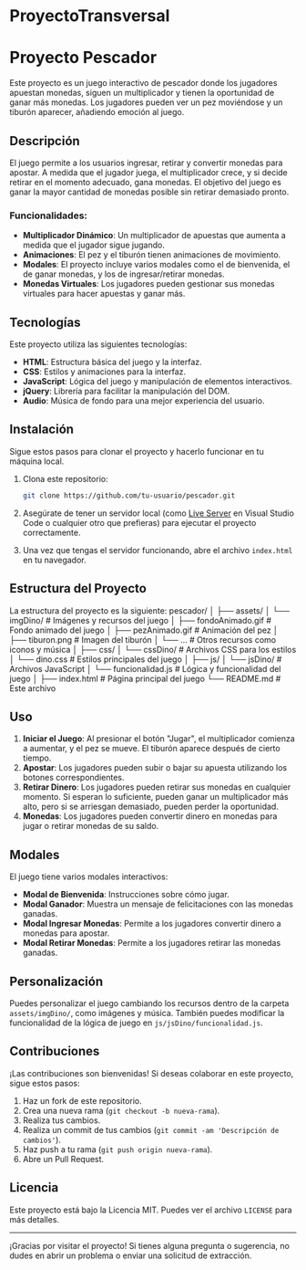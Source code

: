 # ProyectoTransversal
# Proyecto Pescador

Este proyecto es un juego interactivo de pescador donde los jugadores apuestan monedas, siguen un multiplicador y tienen la oportunidad de ganar más monedas. Los jugadores pueden ver un pez moviéndose y un tiburón aparecer, añadiendo emoción al juego.

## Descripción

El juego permite a los usuarios ingresar, retirar y convertir monedas para apostar. A medida que el jugador juega, el multiplicador crece, y si decide retirar en el momento adecuado, gana monedas. El objetivo del juego es ganar la mayor cantidad de monedas posible sin retirar demasiado pronto.

### Funcionalidades:
- **Multiplicador Dinámico**: Un multiplicador de apuestas que aumenta a medida que el jugador sigue jugando.
- **Animaciones**: El pez y el tiburón tienen animaciones de movimiento.
- **Modales**: El proyecto incluye varios modales como el de bienvenida, el de ganar monedas, y los de ingresar/retirar monedas.
- **Monedas Virtuales**: Los jugadores pueden gestionar sus monedas virtuales para hacer apuestas y ganar más.

## Tecnologías

Este proyecto utiliza las siguientes tecnologías:

- **HTML**: Estructura básica del juego y la interfaz.
- **CSS**: Estilos y animaciones para la interfaz.
- **JavaScript**: Lógica del juego y manipulación de elementos interactivos.
- **jQuery**: Librería para facilitar la manipulación del DOM.
- **Audio**: Música de fondo para una mejor experiencia del usuario.

## Instalación

Sigue estos pasos para clonar el proyecto y hacerlo funcionar en tu máquina local.

1. Clona este repositorio:
    ```bash
    git clone https://github.com/tu-usuario/pescador.git
    ```

2. Asegúrate de tener un servidor local (como [Live Server](https://marketplace.visualstudio.com/items?itemName=ritwickdey.LiveServer) en Visual Studio Code o cualquier otro que prefieras) para ejecutar el proyecto correctamente.

3. Una vez que tengas el servidor funcionando, abre el archivo `index.html` en tu navegador.

## Estructura del Proyecto

La estructura del proyecto es la siguiente:
pescador/ │ ├── assets/ │ └── imgDino/ # Imágenes y recursos del juego │ ├── fondoAnimado.gif # Fondo animado del juego │ ├── pezAnimado.gif # Animación del pez │ ├── tiburon.png # Imagen del tiburón │ └── ... # Otros recursos como iconos y música │ ├── css/ │ └── cssDino/ # Archivos CSS para los estilos │ └── dino.css # Estilos principales del juego │ ├── js/ │ └── jsDino/ # Archivos JavaScript │ └── funcionalidad.js # Lógica y funcionalidad del juego │ ├── index.html # Página principal del juego └── README.md # Este archivo

## Uso

1. **Iniciar el Juego**: Al presionar el botón "Jugar", el multiplicador comienza a aumentar, y el pez se mueve. El tiburón aparece después de cierto tiempo.
2. **Apostar**: Los jugadores pueden subir o bajar su apuesta utilizando los botones correspondientes.
3. **Retirar Dinero**: Los jugadores pueden retirar sus monedas en cualquier momento. Si esperan lo suficiente, pueden ganar un multiplicador más alto, pero si se arriesgan demasiado, pueden perder la oportunidad.
4. **Monedas**: Los jugadores pueden convertir dinero en monedas para jugar o retirar monedas de su saldo.

## Modales

El juego tiene varios modales interactivos:

- **Modal de Bienvenida**: Instrucciones sobre cómo jugar.
- **Modal Ganador**: Muestra un mensaje de felicitaciones con las monedas ganadas.
- **Modal Ingresar Monedas**: Permite a los jugadores convertir dinero a monedas para apostar.
- **Modal Retirar Monedas**: Permite a los jugadores retirar las monedas ganadas.

## Personalización

Puedes personalizar el juego cambiando los recursos dentro de la carpeta `assets/imgDino/`, como imágenes y música. También puedes modificar la funcionalidad de la lógica de juego en `js/jsDino/funcionalidad.js`.

## Contribuciones

¡Las contribuciones son bienvenidas! Si deseas colaborar en este proyecto, sigue estos pasos:

1. Haz un fork de este repositorio.
2. Crea una nueva rama (`git checkout -b nueva-rama`).
3. Realiza tus cambios.
4. Realiza un commit de tus cambios (`git commit -am 'Descripción de cambios'`).
5. Haz push a tu rama (`git push origin nueva-rama`).
6. Abre un Pull Request.

## Licencia

Este proyecto está bajo la Licencia MIT. Puedes ver el archivo `LICENSE` para más detalles.

---

¡Gracias por visitar el proyecto! Si tienes alguna pregunta o sugerencia, no dudes en abrir un problema o enviar una solicitud de extracción.
